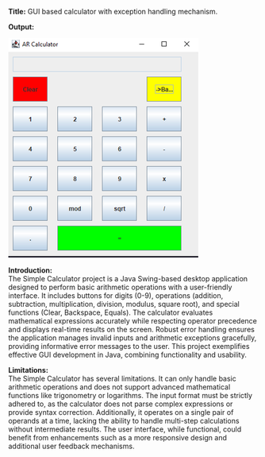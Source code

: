 **Title:** GUI based calculator with exception handling mechanism.

**Output:**

![calculator using java swing](image.png)

**Introduction:**
</br>
The Simple Calculator project is a Java Swing-based desktop application designed to perform 
basic arithmetic operations with a user-friendly interface. It includes buttons for digits (0-9), 
operations (addition, subtraction, multiplication, division, modulus, square root), and special 
functions (Clear, Backspace, Equals). The calculator evaluates mathematical expressions 
accurately while respecting operator precedence and displays real-time results on the screen. 
Robust error handling ensures the application manages invalid inputs and arithmetic 
exceptions gracefully, providing informative error messages to the user. This project 
exemplifies effective GUI development in Java, combining functionality and usability.

**Limitations:**
</br>
The Simple Calculator has several limitations. It can only handle basic arithmetic operations 
and does not support advanced mathematical functions like trigonometry or logarithms. The 
input format must be strictly adhered to, as the calculator does not parse complex expressions 
or provide syntax correction. Additionally, it operates on a single pair of operands at a time, 
lacking the ability to handle multi-step calculations without intermediate results. The user 
interface, while functional, could benefit from enhancements such as a more responsive 
design and additional user feedback mechanisms.